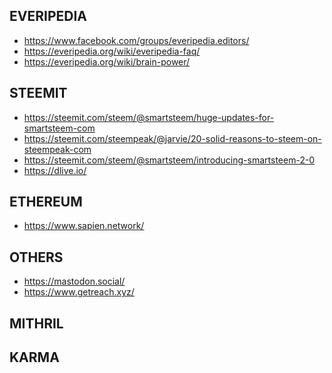 <h2>EVERIPEDIA</h2>
<ul>
<li><a href="https://www.facebook.com/groups/everipedia.editors/">https://www.facebook.com/groups/everipedia.editors/</a></li>
<li><a href="https://everipedia.org/wiki/everipedia-faq/">https://everipedia.org/wiki/everipedia-faq/</a></li>
<li><a href="https://everipedia.org/wiki/brain-power/">https://everipedia.org/wiki/brain-power/</a></li>
</ul>
<h2>STEEMIT</h2>
<ul>
<li><a href="https://steemit.com/steem/@smartsteem/huge-updates-for-smartsteem-com">https://steemit.com/steem/@smartsteem/huge-updates-for-smartsteem-com</a></li>
<li><a href="https://steemit.com/steempeak/@jarvie/20-solid-reasons-to-steem-on-steempeak-com">https://steemit.com/steempeak/@jarvie/20-solid-reasons-to-steem-on-steempeak-com</a></li>
<li><a href="https://steemit.com/steem/@smartsteem/introducing-smartsteem-2-0">https://steemit.com/steem/@smartsteem/introducing-smartsteem-2-0</a></li>
<li><a href="https://dlive.io/">https://dlive.io/</a></li>
</ul>
<h2>ETHEREUM</h2>
<ul>
<li><a href="https://www.sapien.network/">https://www.sapien.network/</a></li>
</ul>
<h2>OTHERS</h2>
<ul>
<li><a href="https://mastodon.social/">https://mastodon.social/</a></li>
<li><a href="https://www.getreach.xyz/">https://www.getreach.xyz/</a></li>
</ul>
<h2>MITHRIL</h2>
<h2>KARMA</h2>